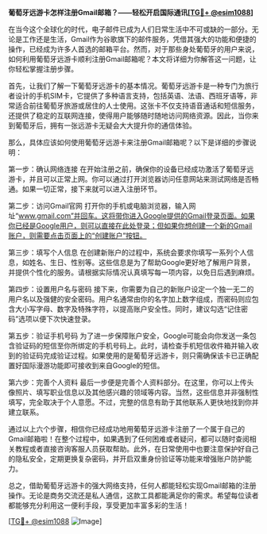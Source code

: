 **葡萄牙远游卡怎样注册Gmail邮箱？——轻松开启国际通讯[[TG💪+ @esim1088](https://t.me/s/esim1088)]**

在当今这个全球化的时代，电子邮件已成为人们日常生活中不可或缺的一部分。无论是工作还是生活，Gmail作为谷歌旗下的邮件服务，凭借其强大的功能和便捷的操作，已经成为许多人首选的邮箱平台。然而，对于那些身处葡萄牙的用户来说，如何利用葡萄牙远游卡顺利注册Gmail邮箱呢？本文将详细为你解答这一问题，让你轻松掌握注册步骤。

首先，让我们了解一下葡萄牙远游卡的基本情况。葡萄牙远游卡是一种专门为旅行者设计的手机SIM卡，它提供了多种语言支持，包括英语、法语、西班牙语等，非常适合前往葡萄牙旅游或居住的人士使用。这张卡不仅支持语音通话和短信服务，还提供了稳定的互联网连接，使得用户能够随时随地访问网络资源。因此，当你来到葡萄牙后，拥有一张远游卡无疑会大大提升你的通信体验。

那么，具体应该如何使用葡萄牙远游卡来注册Gmail邮箱呢？以下是详细的步骤说明：

第一步：确认网络连接
在开始注册之前，确保你的设备已经成功激活了葡萄牙远游卡，并且可以正常上网。你可以通过打开浏览器访问任意网站来测试网络是否畅通。如果一切正常，接下来就可以进入注册环节。

第二步：访问Gmail官网
打开你的手机或电脑浏览器，输入网址“www.gmail.com”并回车。这将带你进入Google提供的Gmail登录页面。如果你已经是Google用户，则可以直接在此处登录；但如果你想创建一个新的Gmail账户，则需要点击页面上的“创建账户”按钮。

第三步：填写个人信息
在创建新账户的过程中，系统会要求你填写一系列个人信息，如姓名、生日、性别等。这些信息是为了帮助Google更好地了解用户背景，并提供个性化的服务。请根据实际情况认真填写每一项内容，以免日后遇到麻烦。

第四步：设置用户名与密码
接下来，你需要为自己的新账户设定一个独一无二的用户名以及强健的安全密码。用户名通常由你的名字加上数字组成，而密码则应包含大小写字母、数字及特殊字符，以提高账户安全性。同时，建议勾选“记住密码”选项以便下次快速登录。

第五步：验证手机号码
为了进一步保障账户安全，Google可能会向你发送一条包含验证码的短信至你所绑定的手机号码上。此时，请检查手机短信收件箱并输入收到的验证码完成验证过程。如果使用的是葡萄牙远游卡，则只需确保该卡已正确配置好国际漫游功能即可接收到来自Google的短信。

第六步：完善个人资料
最后一步便是完善个人资料部分。在这里，你可以上传头像照片、填写职业信息以及其他感兴趣的领域等内容。当然，这些信息并非强制性填写，完全取决于个人意愿。不过，完整的信息有助于其他联系人更快地找到你并建立联系。

通过以上六个步骤，相信你已经成功地用葡萄牙远游卡注册了一个属于自己的Gmail邮箱啦！在整个过程中，如果遇到了任何困难或者疑问，都可以随时查阅相关教程或者直接咨询客服人员获取帮助。此外，在日常使用中也要注意保护好自己的隐私安全，定期更换复杂密码，并开启双重身份验证等功能来增强账户防护能力。

总之，借助葡萄牙远游卡的强大网络支持，任何人都能轻松实现Gmail邮箱的注册操作。无论是商务交流还是私人通信，这款工具都能满足你的需求。希望每位读者都能够充分利用这一便利手段，享受更加丰富多彩的生活！

[[TG💪+ @esim1088](https://t.me/s/esim1088) ![Image](https://i.postimg.cc/4NQfJmqS/Snipaste-2025-05-13-00-14-12.png)]